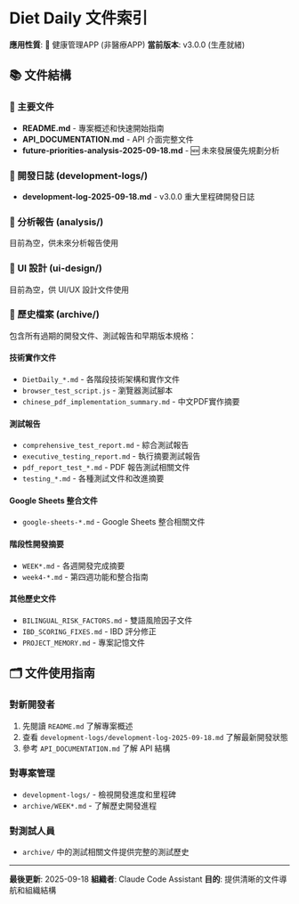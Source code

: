 # Diet Daily 文件索引

**應用性質**: 🌟 健康管理APP (非醫療APP)
**當前版本**: v3.0.0 (生產就緒)

## 📚 文件結構

### 📖 主要文件
- **README.md** - 專案概述和快速開始指南
- **API_DOCUMENTATION.md** - API 介面完整文件
- **future-priorities-analysis-2025-09-18.md** - 🆕 未來發展優先規劃分析

### 📁 開發日誌 (development-logs/)
- **development-log-2025-09-18.md** - v3.0.0 重大里程碑開發日誌

### 📁 分析報告 (analysis/)
目前為空，供未來分析報告使用

### 📁 UI 設計 (ui-design/)
目前為空，供 UI/UX 設計文件使用

### 📁 歷史檔案 (archive/)
包含所有過期的開發文件、測試報告和早期版本規格：

#### 技術實作文件
- `DietDaily_*.md` - 各階段技術架構和實作文件
- `browser_test_script.js` - 瀏覽器測試腳本
- `chinese_pdf_implementation_summary.md` - 中文PDF實作摘要

#### 測試報告
- `comprehensive_test_report.md` - 綜合測試報告
- `executive_testing_report.md` - 執行摘要測試報告
- `pdf_report_test_*.md` - PDF 報告測試相關文件
- `testing_*.md` - 各種測試文件和改進摘要

#### Google Sheets 整合文件
- `google-sheets-*.md` - Google Sheets 整合相關文件

#### 階段性開發摘要
- `WEEK*.md` - 各週開發完成摘要
- `week4-*.md` - 第四週功能和整合指南

#### 其他歷史文件
- `BILINGUAL_RISK_FACTORS.md` - 雙語風險因子文件
- `IBD_SCORING_FIXES.md` - IBD 評分修正
- `PROJECT_MEMORY.md` - 專案記憶文件

## 🗂️ 文件使用指南

### 對新開發者
1. 先閱讀 `README.md` 了解專案概述
2. 查看 `development-logs/development-log-2025-09-18.md` 了解最新開發狀態
3. 參考 `API_DOCUMENTATION.md` 了解 API 結構

### 對專案管理
- `development-logs/` - 檢視開發進度和里程碑
- `archive/WEEK*.md` - 了解歷史開發進程

### 對測試人員
- `archive/` 中的測試相關文件提供完整的測試歷史

---

**最後更新**: 2025-09-18
**組織者**: Claude Code Assistant
**目的**: 提供清晰的文件導航和組織結構